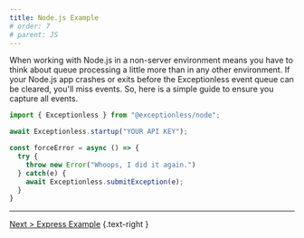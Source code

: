 ```yaml
---
title: Node.js Example
# order: 7
# parent: JS
---
```

When working with Node.js in a non-server environment means you have to think about queue processing a little more than in any other environment. If your Node.js app crashes or exits before the Exceptionless event queue can be cleared, you'll miss events. So, here is a simple guide to ensure you capture all events. 

```js
import { Exceptionless } from "@exceptionless/node";

await Exceptionless.startup("YOUR API KEY");

const forceError = async () => {
  try {
    throw new Error("Whoops, I did it again.")
  } catch(e) {
    await Exceptionless.submitException(e);
  }
}
```
---

[Next > Express Example](express-example.md) {.text-right }
